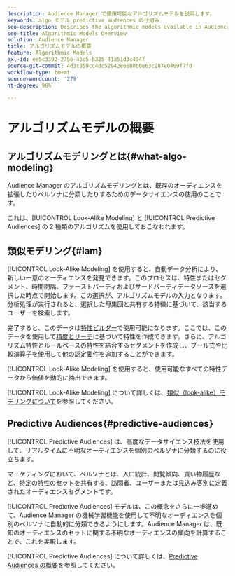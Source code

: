 ```yaml
---
description: Audience Manager で使用可能なアルゴリズムモデルを説明します。
keywords: algo モデル predictive audiences の仕組み
seo-description: Describes the algorithmic models available in Audience Manager.
seo-title: Algorithmic Models Overview
solution: Audience Manager
title: アルゴリズムモデルの概要
feature: Algorithmic Models
exl-id: ee5c3392-2756-45c5-b325-41a51d3c494f
source-git-commit: 4d3c859cc4dc5294286680b0e63c287e0409f7fd
workflow-type: tm+mt
source-wordcount: '279'
ht-degree: 96%

---
```


# アルゴリズムモデルの概要

## アルゴリズムモデリングとは{#what-algo-modeling}

Audience Manager のアルゴリズムモデリングとは、既存のオーディエンスを拡張したりペルソナに分類したりするためのデータサイエンスの使用のことです。

これは、[!UICONTROL Look-Alike Modeling] と [!UICONTROL Predictive Audiences] の 2 種類のアルゴリズムを使用しておこなわれます。

## 類似モデリング{#lam}

[!UICONTROL Look-Alike Modeling] を使用すると、自動データ分析により、新しい一意のオーディエンスを発見できます。このプロセスは、特性またはセグメント、時間間隔、ファーストパーティおよびサードパーティデータソースを選択した時点で開始します。この選択が、アルゴリズムモデルの入力となります。分析処理が実行されると、選択した母集団と共有する特徴に基づいて、該当するユーザーを検索します。

完了すると、このデータは[特性ビルダー](../../features/traits/about-trait-builder.md)で使用可能になります。ここでは、このデータを使用して[精度とリーチ](../../features/traits/trait-accuracy-reach.md)に基づいて特性を作成できます。さらに、アルゴリズム特性とルールベースの特性を結合するセグメントを作成し、ブール式や比較演算子を使用して他の認定要件を追加することができます。

[!UICONTROL Look-Alike Modeling] を使用すると、使用可能なすべての特性データから価値を動的に抽出できます。

[!UICONTROL Look-Alike Modeling] について詳しくは、[類似（look-alike）モデリングについて](understanding-models.md)を参照してください。

## Predictive Audiences{#predictive-audiences}

[!UICONTROL Predictive Audiences] は、高度なデータサイエンス技法を使用して、リアルタイムに不明なオーディエンスを個別のペルソナに分類するのに役立ちます。

マーケティングにおいて、ペルソナとは、人口統計、閲覧傾向、買い物履歴など、特定の特性のセットを共有する、訪問者、ユーザーまたは見込み客別に定義されたオーディエンスセグメントです。

[!UICONTROL Predictive Audiences] モデルは、この概念をさらに一歩進めて、Audience Manager の機械学習機能を使用して不明なオーディエンスを個別のペルソナに自動的に分類できるようにします。Audience Manager は、既知のオーディエンスのセットに関する不明なオーディエンスの傾向を計算することで、これを実現します。

[!UICONTROL Predictive Audiences] について詳しくは、[Predictive Audiences の概要](predictive-audiences.md)を参照してください。
